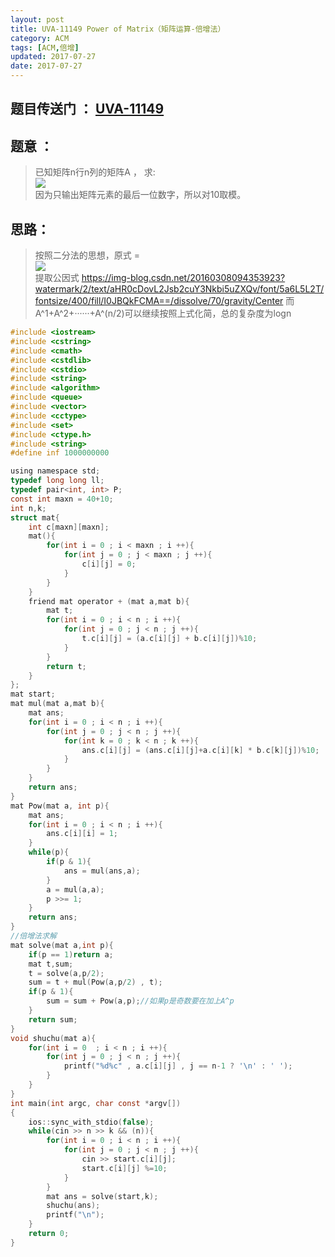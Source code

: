 ```yaml
---
layout: post
title: UVA-11149 Power of Matrix（矩阵运算-倍增法）
category: ACM
tags: [ACM,倍增]
updated: 2017-07-27
date: 2017-07-27
---
```


## 题目传送门 ： [UVA-11149](https://vjudge.net/problem/UVA-11149)

## 题意 ：
>已知矩阵n行n列的矩阵A ， 求:<br/>
![](https://img-blog.csdn.net/20160308092952312?watermark/2/text/aHR0cDovL2Jsb2cuY3Nkbi5uZXQv/font/5a6L5L2T/fontsize/400/fill/I0JBQkFCMA==/dissolve/70/gravity/Center)<br/>
因为只输出矩阵元素的最后一位数字，所以对10取模。<br/>
<!--more-->

## 思路：
>按照二分法的思想，原式 =<br/>
![](https://img-blog.csdn.net/20160308094241171?watermark/2/text/aHR0cDovL2Jsb2cuY3Nkbi5uZXQv/font/5a6L5L2T/fontsize/400/fill/I0JBQkFCMA==/dissolve/70/gravity/Center)<br/>
提取公因式
https://img-blog.csdn.net/20160308094353923?watermark/2/text/aHR0cDovL2Jsb2cuY3Nkbi5uZXQv/font/5a6L5L2T/fontsize/400/fill/I0JBQkFCMA==/dissolve/70/gravity/Center
而A^1+A^2+······+A^(n/2)可以继续按照上式化简，总的复杂度为logn<br/>

```c
#include <iostream>
#include <cstring>
#include <cmath>
#include <cstdlib>
#include <cstdio>
#include <string>
#include <algorithm>
#include <queue>
#include <vector>
#include <cctype>
#include <set>
#include <ctype.h>
#include <string>
#define inf 1000000000

using namespace std;
typedef long long ll;
typedef pair<int, int> P;
const int maxn = 40+10;
int n,k;
struct mat{
    int c[maxn][maxn];
    mat(){
        for(int i = 0 ; i < maxn ; i ++){
            for(int j = 0 ; j < maxn ; j ++){
                c[i][j] = 0;
            }
        }
    }
    friend mat operator + (mat a,mat b){
        mat t;
        for(int i = 0 ; i < n ; i ++){
            for(int j = 0 ; j < n ; j ++){
                t.c[i][j] = (a.c[i][j] + b.c[i][j])%10;
            }
        }
        return t;
    }
};
mat start;
mat mul(mat a,mat b){
    mat ans;
    for(int i = 0 ; i < n ; i ++){
        for(int j = 0 ; j < n ; j ++){
            for(int k = 0 ; k < n ; k ++){
                ans.c[i][j] = (ans.c[i][j]+a.c[i][k] * b.c[k][j])%10;
            }
        }
    }
    return ans;
}
mat Pow(mat a, int p){
    mat ans;
    for(int i = 0 ; i < n ; i ++){
        ans.c[i][i] = 1;
    }
    while(p){
        if(p & 1){
            ans = mul(ans,a);
        }
        a = mul(a,a);
        p >>= 1;
    }
    return ans;
}
//倍增法求解
mat solve(mat a,int p){
    if(p == 1)return a;
    mat t,sum;
    t = solve(a,p/2);
    sum = t + mul(Pow(a,p/2) , t);
    if(p & 1){
        sum = sum + Pow(a,p);//如果p是奇数要在加上A^p
    }
    return sum;
}
void shuchu(mat a){
    for(int i = 0  ; i < n ; i ++){
        for(int j = 0 ; j < n ; j ++){
            printf("%d%c" , a.c[i][j] , j == n-1 ? '\n' : ' ');
        }
    }
}
int main(int argc, char const *argv[])
{
    ios::sync_with_stdio(false);
    while(cin >> n >> k && (n)){
        for(int i = 0 ; i < n ; i ++){
            for(int j = 0 ; j < n ; j ++){
                cin >> start.c[i][j];
                start.c[i][j] %=10;
            }
        }
        mat ans = solve(start,k);
        shuchu(ans);
        printf("\n");
    }
    return 0;
}
```
